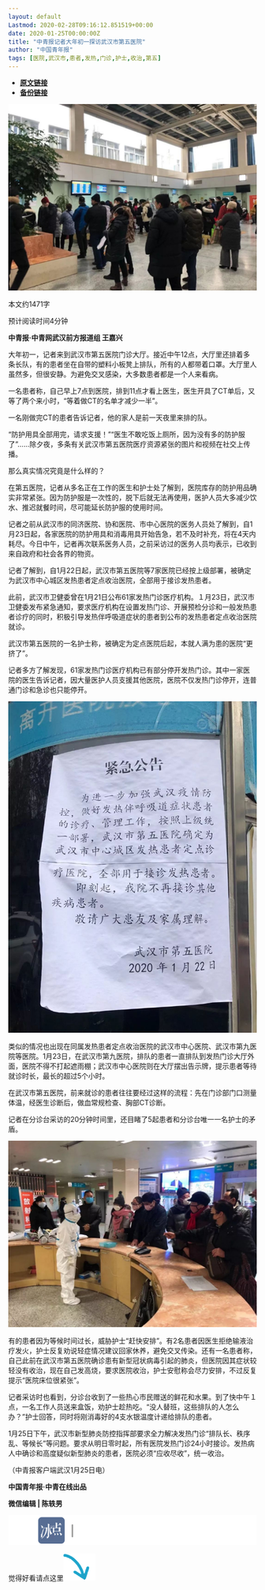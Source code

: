 ```yaml
---
layout: default
Lastmod: 2020-02-28T09:16:12.851519+00:00
date: 2020-01-25T00:00:00Z
title: "中青报记者大年初一探访武汉市第五医院"
author: "中国青年报"
tags: [医院,武汉市,患者,发热,门诊,护士,收治,第五]
---
```


* [**原文链接**](http://mp.weixin.qq.com/s?__biz=MjM5MDQ3MTEyMQ==&mid=2653326231&idx=1&sn=fff4feacd04a39ce4e8a70cc1c35d4c5&chksm=bd966d298ae1e43fd9acb1f8e458c0d4a718e171ca546e13ce45843fcd186046719c3ca69e0e#rd)
* [**备份链接**](https://archive.ph/gAEI2)


![](/images/post/52d1113944db32cdd926077f21bbd737.jpg)

本文约1471字  

预计阅读时间4分钟

**中青报·中青网武汉前方报道组 王嘉兴**  

大年初一，记者来到武汉市第五医院门诊大厅。接近中午12点，大厅里还排着多条长队，有的患者坐在自带的塑料小板凳上排队，所有的人都带着口罩。大厅里人虽然多，但很安静。为避免交叉感染，大多数患者都是一个人来看病。

一名患者称，自己早上7点到医院，排到11点才看上医生，医生开具了CT单后，又等了两个来小时，“等着做CT的名单才减少一半”。

一名刚做完CT的患者告诉记者，他的家人是前一天夜里来排的队。

“防护用具全部用完，请求支援！”“医生不敢吃饭上厕所，因为没有多的防护服了”……除夕夜，多条有关武汉市第五医院医疗资源紧张的图片和视频在社交上传播。

那么真实情况究竟是什么样的？

在第五医院，记者从多名正在工作的医生和护士处了解到，医院库存的防护用品确实非常紧张。因为防护服是一次性的，脱下后就无法再使用，医护人员大多减少饮水、推迟就餐时间，尽可能延长防护服的使用时间。

记者之前从武汉市的同济医院、协和医院、市中心医院的医务人员处了解到，自1月23日起，各家医院的防护用具和消毒用具开始告急，若不及时补充，将在4天内耗尽。今日中午，记者再次联系医务人员，之前采访过的医务人员均表示，已收到来自政府和社会各界的物资。

记者了解到，自1月22日起，武汉市第五医院等7家医院已经按上级部署，被确定为武汉市中心城区发热患者定点收治医院，全部用于接诊发热患者。

此前，武汉市卫健委曾在1月21日公布61家发热门诊医疗机构。１月23日，武汉市卫健委发布紧急通知，要求医疗机构在设置发热门诊、开展预检分诊和一般发热患者诊疗的同时，积极引导发热伴呼吸道症状的患者到公布的发热患者定点收治医院就诊。

武汉市第五医院的一名护士称，被确定为定点医院后起，本就人满为患的医院“更挤了”。

记者多方了解发现，61家发热门诊医疗机构已有部分停开发热门诊。其中一家医院的医生告诉记者，因大量医护人员支援其他医院，医院不仅发热门诊停开，连普通门诊和急诊也只能停开。

![](/images/post/e7a1d36b50da69c53c8942a5fab17dbd.jpg)

类似的情况也出现在同属发热患者定点收治医院的武汉市中心医院、武汉市第九医院等医院。1月23日，在武汉市第九医院，排队的患者一直排队到发热门诊大厅外面，医院不得不打起遮雨棚；武汉市中心医院则在大厅摆出告示牌，提示患者等待就诊时长，最长的超过5个小时。  

在武汉市第五医院，前来就诊的患者往往要经过这样的流程：先在门诊部门口测量体温，经医生诊断后，做血常规检查、胸部CT诊断。

记者在分诊台采访的20分钟时间里，还目睹了5起患者和分诊台唯一一名护士的矛盾。

![](/images/post/875cc1bc5efe679e67f11fb236287d9e.jpg)

有的患者因为等候时间过长，威胁护士“赶快安排”。有2名患者因医生拒绝输液治疗发火，护士反复劝说轻症情况建议回家休养，避免交叉传染。还有一名患者称，自己此前在武汉市第五医院确诊患有新型冠状病毒引起的肺炎，但医院因其症状较轻没有收治，现在自己发高烧，要求医院收治，护士安慰称会尽力安排，不过反复提示“医院床位很紧张”。  

记者采访时也看到，分诊台收到了一些热心市民赠送的鲜花和水果。到了快中午１点，一名工作人员送来盒饭，劝护士趁热吃。“没人替班，这些排队的人怎么办？”护士回答，同时将刚消毒好的4支水银温度计递给排队的患者。

1月25日下午，武汉市新型肺炎防控指挥部要求全力解决发热门诊“排队长、秩序乱、等候长”等问题。要求从明日零时起，所有医院发热门诊24小时接诊。发热病人中确诊和高度疑似新型肺炎的患者，医院必须“应收尽收”，统一收治。

（中青报客户端武汉1月25日电）

**中国青年报·中青在线出品**

**微信编辑 | 陈轶男**

![](/images/post/705dfda6bb5643e34c5db443743fbf86.jpg)

觉得好看请点这里![](/images/post/75cfe91ed7e3db23759ecd10b6c0782e.jpg)

